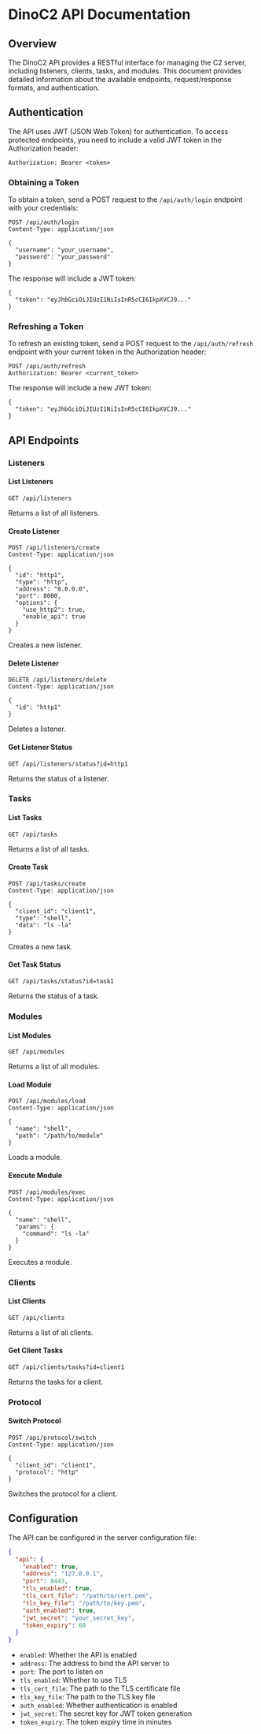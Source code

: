 # DinoC2 API Documentation

## Overview

The DinoC2 API provides a RESTful interface for managing the C2 server, including listeners, clients, tasks, and modules. This document provides detailed information about the available endpoints, request/response formats, and authentication.

## Authentication

The API uses JWT (JSON Web Token) for authentication. To access protected endpoints, you need to include a valid JWT token in the Authorization header:

```
Authorization: Bearer <token>
```

### Obtaining a Token

To obtain a token, send a POST request to the `/api/auth/login` endpoint with your credentials:

```
POST /api/auth/login
Content-Type: application/json

{
  "username": "your_username",
  "password": "your_password"
}
```

The response will include a JWT token:

```
{
  "token": "eyJhbGciOiJIUzI1NiIsInR5cCI6IkpXVCJ9..."
}
```

### Refreshing a Token

To refresh an existing token, send a POST request to the `/api/auth/refresh` endpoint with your current token in the Authorization header:

```
POST /api/auth/refresh
Authorization: Bearer <current_token>
```

The response will include a new JWT token:

```
{
  "token": "eyJhbGciOiJIUzI1NiIsInR5cCI6IkpXVCJ9..."
}
```

## API Endpoints

### Listeners

#### List Listeners

```
GET /api/listeners
```

Returns a list of all listeners.

#### Create Listener

```
POST /api/listeners/create
Content-Type: application/json

{
  "id": "http1",
  "type": "http",
  "address": "0.0.0.0",
  "port": 8000,
  "options": {
    "use_http2": true,
    "enable_api": true
  }
}
```

Creates a new listener.

#### Delete Listener

```
DELETE /api/listeners/delete
Content-Type: application/json

{
  "id": "http1"
}
```

Deletes a listener.

#### Get Listener Status

```
GET /api/listeners/status?id=http1
```

Returns the status of a listener.

### Tasks

#### List Tasks

```
GET /api/tasks
```

Returns a list of all tasks.

#### Create Task

```
POST /api/tasks/create
Content-Type: application/json

{
  "client_id": "client1",
  "type": "shell",
  "data": "ls -la"
}
```

Creates a new task.

#### Get Task Status

```
GET /api/tasks/status?id=task1
```

Returns the status of a task.

### Modules

#### List Modules

```
GET /api/modules
```

Returns a list of all modules.

#### Load Module

```
POST /api/modules/load
Content-Type: application/json

{
  "name": "shell",
  "path": "/path/to/module"
}
```

Loads a module.

#### Execute Module

```
POST /api/modules/exec
Content-Type: application/json

{
  "name": "shell",
  "params": {
    "command": "ls -la"
  }
}
```

Executes a module.

### Clients

#### List Clients

```
GET /api/clients
```

Returns a list of all clients.

#### Get Client Tasks

```
GET /api/clients/tasks?id=client1
```

Returns the tasks for a client.

### Protocol

#### Switch Protocol

```
POST /api/protocol/switch
Content-Type: application/json

{
  "client_id": "client1",
  "protocol": "http"
}
```

Switches the protocol for a client.

## Configuration

The API can be configured in the server configuration file:

```json
{
  "api": {
    "enabled": true,
    "address": "127.0.0.1",
    "port": 8443,
    "tls_enabled": true,
    "tls_cert_file": "/path/to/cert.pem",
    "tls_key_file": "/path/to/key.pem",
    "auth_enabled": true,
    "jwt_secret": "your_secret_key",
    "token_expiry": 60
  }
}
```

- `enabled`: Whether the API is enabled
- `address`: The address to bind the API server to
- `port`: The port to listen on
- `tls_enabled`: Whether to use TLS
- `tls_cert_file`: The path to the TLS certificate file
- `tls_key_file`: The path to the TLS key file
- `auth_enabled`: Whether authentication is enabled
- `jwt_secret`: The secret key for JWT token generation
- `token_expiry`: The token expiry time in minutes
